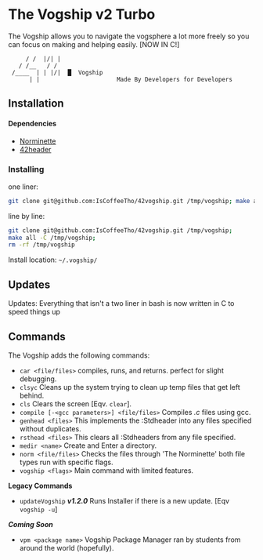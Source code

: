 # The Vogship v2 Turbo
The Vogship allows you to navigate the vogsphere a lot more freely so you can focus on making and helping easily. \[NOW IN C!\]

```
     / /  |/| |
   / /__   / /
 /____  | | |/|  █  Vogship
      | |                      Made By Developers for Developers
```

## Installation

#### Dependencies

- [Norminette](https://github.com/42School/norminette "42 Norminette")
- [42header](https://github.com/42Paris/42header "42header vim plugin")

### Installing
one liner:  
```sh
git clone git@github.com:IsCoffeeTho/42vogship.git /tmp/vogship; make all -C /tmp/vogship; rm -rf /tmp/vogship
```  
  
line by line:
```sh
git clone git@github.com:IsCoffeeTho/42vogship.git /tmp/vogship;
make all -C /tmp/vogship;
rm -rf /tmp/vogship
```

Install location: `~/.vogship/`

## Updates
Updates:
Everything that isn't a two liner in bash is now written in C to speed things up

## Commands
The Vogship adds the following commands:
- `car <file/files>` compiles, runs, and returns. perfect for slight debugging.
- `clsyc` Cleans up the system trying to clean up temp files that get left behind.
- `cls` Clears the screen \[Eqv. `clear`\].
- `compile [-<gcc parameters>] <file/files>` Compiles *.c* files using gcc.
- `genhead <files>` This implements the :Stdheader into any files specified without duplicates.
- `rsthead <files>` This clears all :Stdheaders from any file specified.
- `medir <name>` Create and Enter a directory.
- `norm <file/files>` Checks the files through 'The Norminette' both file types run with specific flags.
- `vogship <flags>` Main command with limited features.

**Legacy Commands**
- `updateVogship` ___v1.2.0___ Runs Installer if there is a new update. \[Eqv `vogship -u`\]

***Coming Soon***
- `vpm <package name>` Vogship Package Manager ran by students from around the world (hopefully).
